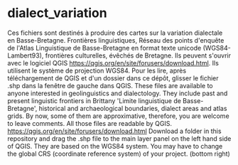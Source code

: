 # dialect_variation
Ces fichiers sont destinés à produire des cartes sur la variation dialectale en Basse-Bretagne.
Frontières linguistiques, Réseau des points d'enquête de l'Atlas Linguistique de Basse-Bretagne en format texte unicode (WGS84-Lambert93), frontières culturelles, évêchés de Bretagne. Ils peuvent s'ouvrir avec le logiciel QGIS https://qgis.org/en/site/forusers/download.html. Ils utilisent le système de projection WGS84. Pour les lire, après téléchargement de QGIS et d'un dossier dans ce dépôt, glisser le fichier .shp dans la fenêtre de gauche dans QGIS.
These files are available to anyone interested in geolinguistics and dialectology.
They include past and present linguistic frontiers in Brittany 'Limite linguistique de Basse-Bretagne', historical and archaeological boundaries, dialect areas and atlas grids.
By now, some of them are approximative, therefore, you are welcome to leave comments.
All those files are readable by QGIS. https://qgis.org/en/site/forusers/download.html
Download a folder in this repository and drag the .shp file to the main layer panel on the left hand side of QGIS.
They are based on the WGS84 system.
You may have to change the global CRS (coordinate reference system) of your project. (bottom right)
